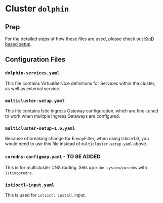 # Cluster `dolphin`

## Prep

For the detailed steps of how these files are used, please check out [KinD based setup](https://github.com/rytswd/simple-istio-multicluster/tree/master/docs/kind-based/README.md).

## Configuration Files

### `dolphin-services.yaml`

This file contains VirtualService definitions for Services within the cluster, as well as external service.

### `multicluster-setup.yaml`

This file contains Istio Ingress Gateway configuration, which are fine-tuned to work when mulitple Ingress Gateways are configured.

### `multicluster-setup-1.6.yaml`

Because of breaking change for EnvoyFilter, when using Istio v1.6, you would need to use this file instead of `multicluster-setup.yaml` above.

### `coredns-configmap.yaml` - TO BE ADDED

This is for multicluster DNS routing. Sets up `kube-system/coredns` with `istiocoredns`.

### `istioctl-input.yaml`

This is used for `istioctl install` input.
